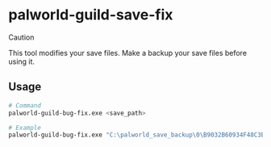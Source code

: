 # palworld-guild-save-fix

> [!CAUTION]
> This tool modifies your save files. Make a backup your save files before using it.

## Usage
```bash
# Command
palworld-guild-bug-fix.exe <save_path>

# Example
palworld-guild-bug-fix.exe "C:\palworld_save_backup\0\B9032B60934F48C3B1E6706CCBB363DF"
```
